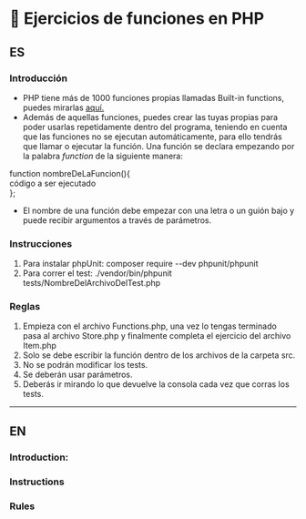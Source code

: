 # 🎡 Ejercicios de funciones en PHP

## ES

### Introducción
- PHP tiene más de 1000 funciones propias llamadas Built-in functions, puedes mirarlas <a href='https://www.w3schools.com/php/php_ref_overview.asp'>aquí.</a>
- Además de aquellas funciones, puedes crear las tuyas propias para poder usarlas repetidamente dentro del programa, teniendo en cuenta que las funciones no se ejecutan automáticamente, para ello tendrás que llamar o ejecutar la función.
Una función se declara empezando por la palabra <i>function</i> de la siguiente manera:

function nombreDeLaFuncion(){</br>
  código a ser ejecutado</br>
};

- El nombre de una función debe empezar con una letra o un guión bajo y puede recibir argumentos a través de parámetros. 

### Instrucciones

1. Para instalar phpUnit: composer require --dev phpunit/phpunit
2. Para correr el test: ./vendor/bin/phpunit tests/NombreDelArchivoDelTest.php

### Reglas

1. Empieza con el archivo Functions.php, una vez lo tengas terminado pasa al archivo Store.php y finalmente completa el ejercicio del archivo Item.php
2. Solo se debe escribir la función dentro de los archivos de la carpeta src.
2. No se podrán modificar los tests.
3. Se deberán usar parámetros.
4. Deberás ir mirando lo que devuelve la consola cada vez que corras los tests.
---

## EN

### Introduction: 

### Instructions

### Rules

